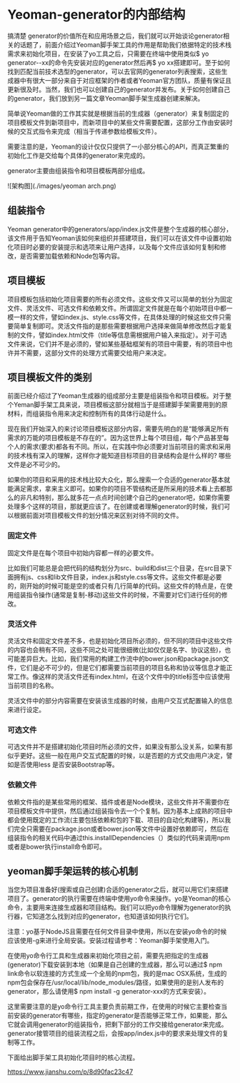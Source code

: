 # Yeoman-generator的内部结构
搞清楚 generator的价值所在和应用场景之后，我们就可以开始谈论generator相关的话题了，前面介绍过Yeoman脚手架工具的作用是帮助我们依据特定的技术栈需求来初始化项目，在安装了yo工具之后，只需要在终端中使用类似$ yo generator--xx的命令先安装对应的generator然后再$ yo xx搭建即可。至于如何找到匹配当前技术选型的generator，可以去官网的generator列表搜索，这些生成器中有很大一部分来自于对应框架的作者或者Yeoman官方团队，质量有保证且更新很及时。当然，我们也可以创建自己的generator并发布。关于如何创建自己的generator，我们放到另一篇文章Yeoman脚手架生成器创建来解决。

简单说Yeoman做的工作其实就是根据当前的生成器（generator）来复制固定的项目模板文件到新项目中，而新项目中的某些文件需要配置，这部分工作由安装时候的交互式指令来完成（相当于传递参数给模板文件）。

需要注意的是，Yeoman的设计仅仅只提供了一小部分核心的API，而真正繁重的初始化工作是交给每个具体的generator来完成的。

generator主要由组装指令和项目模板两部分组成。


![架构图](./images/yeoman arch.png)


## 组装指令

Yeoman generator中的generators/app/index.js文件是整个生成器的核心部分，该文件用于告知Yeoman该如何来组织并搭建项目，我们可以在该文件中设置初始化项目时必要的安装提示和选项来让用户选择，以及每个文件应该如何复制和修改，是否需要加载依赖和Node包等内容。

## 项目模板

项目模板包括初始化项目需要的所有必须文件。这些文件又可以简单的划分为固定文件、灵活文件、可选文件和依赖文件。所谓固定文件就是在每个初始项目中都一模一样的文件，譬如index.js、style.css等文件，在具体处理的时候这些文件只需要简单复制即可。灵活文件指的是那些需要根据用户选择来做简单修改然后才能复制的文件，譬如index.html文件（title等信息需根据用户输入来指定）。对于可选文件来说，它们并不是必须的，譬如某些基础框架有的项目中需要，有的项目中也许并不需要，这部分文件的处理方式需要交给用户来决定。

## 项目模板文件的类别
前面已经介绍过了Yeoman生成器的组成部分主要是组装指令和项目模板。对于整个Yeman脚手架工具来说，项目模板这部分就相当于是搭建脚手架需要用到的原材料，而组装指令用来决定和控制所有的具体行动是什么。

现在我们开始深入的来讨论项目模板这部分内容，需要先明白的是“能够满足所有需求的万能的项目模板是不存在的”。因为这世界上每个项目组，每个产品甚至每个人的需求(要求)都各有不同。所以，在实践中你必须要对当前项目的需求和采用的技术栈有深入的理解，这样你才能知道目标项目的目录结构会是什么样的? 哪些文件是必不可少的。

如果你的项目和采用的技术栈比较大众化，那么搜索一个合适的generator基本就能满足需求，拿来主义即可。如果你的项目不管结构还是所采用的技术看上去都那么的非凡和特别，那么就多花一点点时间创建个自己的generator吧，如果你需要处理多个这样的项目，那就更应该了。在创建或者理解generator的时候，我们可以根据前面对项目模板文件的划分情况来区别对待不同的文件。

### 固定文件

固定文件是在每个项目中初始内容都一样的必要文件。

比如我们可能总是会把代码的结构划分为src、build和dist三个目录，在src目录下面拥有js、css和lib文件目录，index.js和style.css等文件。这些文件都是必要的，刚开始的时候可能是空的或者只有几行简单的代码。这些文件的特点是，在使用组装指令操作(通常是复制-移动)这些文件的时候，不需要对它们进行任何的修改。

### 灵活文件

灵活文件和固定文件差不多，也是初始化项目所必须的，但不同的项目中这些文件的内容也会稍有不同，这些不同之处可能很细微(比如仅仅是名字、协议这些)，也可能差异巨大。比如，我们常用的构建工作流中的bower.json和package.json文件，它们是必不可少的，但是它们都需要当前项目的项目名称和协议等信息才能正常工作。像这样的灵活文件还有index.html，在这个文件中的title标签中应该使用当前项目的名称。

灵活文件中的部分内容需要在安装该生成器的时候，由用户交互式配置输入的信息来进行设定。

### 可选文件

可选文件并不是搭建初始化项目时所必须的文件，如果没有那么没关系，如果有那似乎更好。这些一般在用户交互式配置的时候，以是否题的方式交由用户决定，譬如是否使用less 是否安装Bootstrap等。

### 依赖文件

依赖文件指的是某些常用的框架、插件或者是Node模块，这些文件并不需要你在项目模板文件中提供，然后通过组装指令去一个个复制。因为基本上成熟的项目中都会使用既定的工作流(主要包括依赖和包的下载、项目的自动化构建等)，所以我们完全只需要在package.json或者bower.json等文件中设置好依赖即可，然后在组装指令的相关代码中通过this.installDependencies（）类似的代码来调用npm或者是bower执行install命令即可。

## yeoman脚手架运转的核心机制

当您为项目准备好(搜索或自己创建)合适的generator之后，就可以用它们来搭建项目了。generator的执行需要在终端中使用yo命令来操作。yo是Yeoman的核心命令，主要用来连接生成器和项目结构。我们可以把yo命令理解为generator的执行器，它知道怎么找到对应的generator，也知道该如何执行它们。

注意：yo基于NodeJS且需要在任何文件目录中使用，所以在安装yo命令的时候应该使用-g来进行全局安装。安装过程请参考：Yeoman脚手架使用入门。

在使用yo命令行工具和生成器来初始化项目之前，需要先把指定的生成器(generator)下载安装到本地（如果是自己创建的生成器，那么可以通过$ npm link命令以软连接的方式生成一个全局的npm包，我的是mac OSX系统，生成的npm包会保存在/usr/local/lib/node_modules/路径，如果使用的是别人发布的generator，那么请使用$ npm install -g generator-xxx的方式来安装）。

这里需要注意的是yo命令行工具主要负责前期工作，在使用的时候它主要检查当前安装的generator有哪些，指定的generator是否能够正常工作，如果能，那么它就会调用generator的组装指令，把剩下部分的工作交接给generator来完成。generator接管项目的组装流程之后，会按app/index.js中的要求来处理文件的复制等工作。

下面给出脚手架工具初始化项目时的核心流程。

https://www.jianshu.com/p/8d90fac23c47

